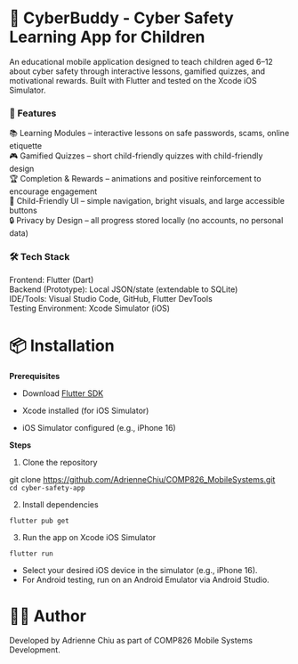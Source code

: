 # 📱 CyberBuddy - Cyber Safety Learning App for Children

An educational mobile application designed to teach children aged 6–12 about cyber safety through interactive lessons, gamified quizzes, and motivational rewards. Built with Flutter and tested on the Xcode iOS Simulator.

### 🚀 Features
📚 Learning Modules – interactive lessons on safe passwords, scams, online etiquette  
🎮 Gamified Quizzes – short child-friendly quizzes with child-friendly design    
🏆 Completion & Rewards – animations and positive reinforcement to encourage engagement   
🎨 Child-Friendly UI – simple navigation, bright visuals, and large accessible buttons  
🔒 Privacy by Design – all progress stored locally (no accounts, no personal data)  

### 🛠️ Tech Stack
Frontend: Flutter (Dart)  
Backend (Prototype): Local JSON/state (extendable to SQLite)   
IDE/Tools: Visual Studio Code, GitHub, Flutter DevTools  
Testing Environment: Xcode Simulator (iOS)

# 📦 Installation
**Prerequisites**

- Download [Flutter SDK](https://docs.flutter.dev/get-started/install)  

- Xcode installed (for iOS Simulator)  

- iOS Simulator configured (e.g., iPhone 16)  
  
**Steps**

1. Clone the repository

  git clone https://github.com/AdrienneChiu/COMP826_MobileSystems.git  
  ```cd cyber-safety-app```


2. Install dependencies

```flutter pub get```


3. Run the app on Xcode iOS Simulator

```flutter run```


- Select your desired iOS device in the simulator (e.g., iPhone 16).  
- For Android testing, run on an Android Emulator via Android Studio.

# 👩‍💻 Author

Developed by Adrienne Chiu as part of COMP826 Mobile Systems Development.
